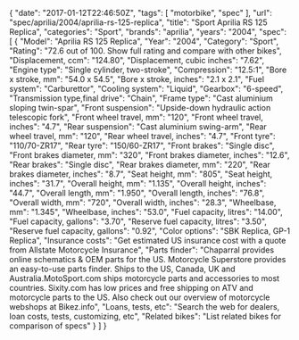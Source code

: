 {
    "date": "2017-01-12T22:46:50Z",
    "tags": [
        "motorbike",
        "spec"
    ],
    "url": "spec\/aprilia\/2004\/aprilia-rs-125-replica",
    "title": "Sport Aprilia RS 125 Replica",
    "categories": "Sport",
    "brands": "aprilia",
    "years": "2004",
    "spec": [
        {
            "Model": "Aprilia RS 125 Replica",
            "Year": "2004",
            "Category": "Sport",
            "Rating": "72.6 out of 100. Show full rating and compare with other bikes",
            "Displacement, ccm": "124.80",
            "Displacement, cubic inches": "7.62",
            "Engine type": "Single cylinder, two-stroke",
            "Compression": "12.5:1",
            "Bore x stroke, mm": "54.0 x 54.5",
            "Bore x stroke, inches": "2.1 x 2.1",
            "Fuel system": "Carburettor",
            "Cooling system": "Liquid",
            "Gearbox": "6-speed",
            "Transmission type,final drive": "Chain",
            "Frame type": "Cast aluminium sloping twin-spar",
            "Front suspension": "Upside-down hydraulic action telescopic fork",
            "Front wheel travel, mm": "120",
            "Front wheel travel, inches": "4.7",
            "Rear suspension": "Cast aluminium swing-arm",
            "Rear wheel travel, mm": "120",
            "Rear wheel travel, inches": "4.7",
            "Front tyre": "110\/70-ZR17",
            "Rear tyre": "150\/60-ZR17",
            "Front brakes": "Single disc",
            "Front brakes diameter, mm": "320",
            "Front brakes diameter, inches": "12.6",
            "Rear brakes": "Single disc",
            "Rear brakes diameter, mm": "220",
            "Rear brakes diameter, inches": "8.7",
            "Seat height, mm": "805",
            "Seat height, inches": "31.7",
            "Overall height, mm": "1.135",
            "Overall height, inches": "44.7",
            "Overall length, mm": "1.950",
            "Overall length, inches": "76.8",
            "Overall width, mm": "720",
            "Overall width, inches": "28.3",
            "Wheelbase, mm": "1.345",
            "Wheelbase, inches": "53.0",
            "Fuel capacity, litres": "14.00",
            "Fuel capacity, gallons": "3.70",
            "Reserve fuel capacity, litres": "3.50",
            "Reserve fuel capacity, gallons": "0.92",
            "Color options": "SBK Replica, GP-1 Replica",
            "Insurance costs": "Get estimated US insurance cost with a quote from Allstate Motorcycle Insurance",
            "Parts finder": "Chaparral provides online schematics & OEM parts for the US.   Motorcycle Superstore provides an easy-to-use parts finder. Ships to the US, Canada, UK and Australia.MotoSport.com ships motorcycle parts and accessories to most countries.    Sixity.com has low prices and free shipping on ATV and motorcycle parts to the US. Also check out our overview of motorcycle webshops at Bikez.info",
            "Loans, tests, etc": "Search the web for dealers, loan costs, tests, customizing, etc",
            "Related bikes": "List related bikes for comparison of specs"
        }
    ]
}